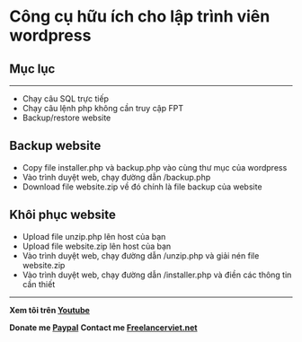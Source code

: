 
# Công cụ hữu ích cho lập trình viên wordpress

## Mục lục
----
- Chạy câu SQL trực tiếp
- Chạy câu lệnh php không cần truy cập FPT
- Backup/restore website

## Backup website
- Copy file installer.php và backup.php vào cùng thư mục của wordpress
- Vào trình duyệt web, chạy đường dẫn <your domain>/backup.php
- Download file website.zip về đó chính là file backup của website

## Khôi phục website
- Upload file unzip.php lên host của bạn
- Upload file website.zip lên host của bạn
- Vào trình duyệt web, chạy đường dẫn <your domain>/unzip.php và giải nén file website.zip
- Vào trình duyệt web, chạy đường dẫn <your domain>/installer.php và điền các thông tin cần thiết
  
----
**Xem tôi trên [Youtube](https://www.youtube.com/channel/UCVwrNaON4D-TJyA9rtmcE8w)**

**Donate me [Paypal](https://www.paypal.me/vuonganhduong812)**
**Contact me [Freelancerviet.net](http://freelancerviet.net/)**

